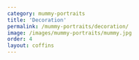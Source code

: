 ```yaml
---
category: mummy-portraits
title: 'Decoration'
permalink: /mummy-portraits/decoration/
image: /images/mummy-portraits/mummy.jpg
order: 4
layout: coffins
---
```

